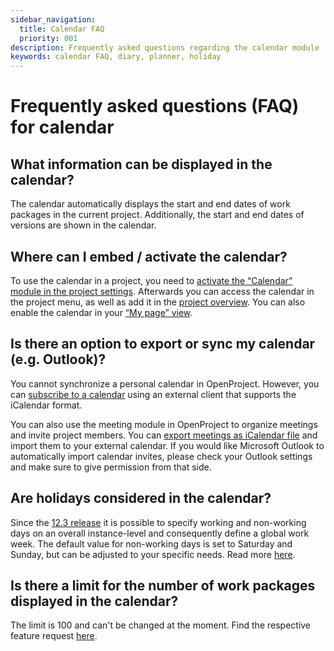 ```yaml
---
sidebar_navigation:
  title: Calendar FAQ
  priority: 001
description: Frequently asked questions regarding the calendar module
keywords: calendar FAQ, diary, planner, holiday
---
```


# Frequently asked questions (FAQ) for calendar

## What information can be displayed in the calendar?

The calendar automatically displays the start and end dates of work packages in the current project. Additionally, the start and end dates of versions are shown in the calendar.

## Where can I embed / activate the calendar?

To use the calendar in a project, you need to [activate the “Calendar” module in the project settings](../../projects/project-settings/modules). Afterwards you can access the calendar in the project menu, as well as add it in the [project overview](../../projects/#projects-list). You can also enable the calendar in your [“My page” view](../../../getting-started/my-page).

## Is there an option to export or sync my calendar (e.g. Outlook)?

You cannot synchronize a personal calendar in OpenProject. However, you can [subscribe to a calendar](../#subscribe-to-a-calendar) using an external client that supports the iCalendar format. 

You can also use the meeting module in OpenProject to organize meetings and invite project members.  You can [export meetings as iCalendar file](../../meetings/#create-or-edit-the-meeting-agenda) and import them to your external calendar. If you would like Microsoft Outlook to automatically import calendar invites, please check your Outlook settings and make sure to give permission from that side.

## Are holidays considered in the calendar?

Since the [12.3 release](https://www.openproject.org/docs/release-notes/12/12-3-0/) it is possible to specify  working and non-working days on an overall instance-level and consequently define a global work week. The default value for non-working days is set to Saturday and Sunday, but can be adjusted to your specific needs. Read more [here](https://www.openproject.org/docs/user-guide/work-packages/set-change-dates/#working-days).

## Is there a limit for the number of work packages displayed in the calendar?

The limit is 100 and can't be changed at the moment. Find the respective feature request [here](https://community.openproject.com/wp/35062).
